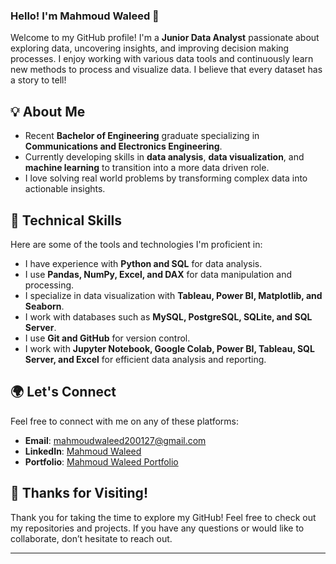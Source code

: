 ### Hello! I'm Mahmoud Waleed 👋

Welcome to my GitHub profile! I'm a **Junior Data Analyst** passionate about exploring data, uncovering insights, and improving decision making processes. I enjoy working with various data tools and continuously learn new methods to process and visualize data. I believe that every dataset has a story to tell!

## 💡 About Me

- Recent **Bachelor of Engineering** graduate specializing in **Communications and Electronics Engineering**.
- Currently developing skills in **data analysis**, **data visualization**, and **machine learning** to transition into a more data driven role.
- I love solving real world problems by transforming complex data into actionable insights.

## 🔧 Technical Skills

Here are some of the tools and technologies I'm proficient in:

- I have experience with **Python and SQL** for data analysis.  
- I use **Pandas, NumPy, Excel, and DAX** for data manipulation and processing.  
- I specialize in data visualization with **Tableau, Power BI, Matplotlib, and Seaborn**.  
- I work with databases such as **MySQL, PostgreSQL, SQLite, and SQL Server**.  
- I use **Git and GitHub** for version control.  
- I work with **Jupyter Notebook, Google Colab, Power BI, Tableau, SQL Server, and Excel** for efficient data analysis and reporting.  

## 🌍 Let's Connect

Feel free to connect with me on any of these platforms:
- **Email**: [mahmoudwaleed200127@gmail.com](mailto:mahmoudwaleed200127@gmail.com)
- **LinkedIn**: [Mahmoud Waleed](https://mahmoudwaleed.my.canva.site/mahmoud-waleed)
- **Portfolio**: [Mahmoud Waleed Portfolio](https://mahmoudwaleed.my.canva.site/mahmoud-waleed)

## 🙏 Thanks for Visiting!

Thank you for taking the time to explore my GitHub! Feel free to check out my repositories and projects. If you have any questions or would like to collaborate, don’t hesitate to reach out. 

---
